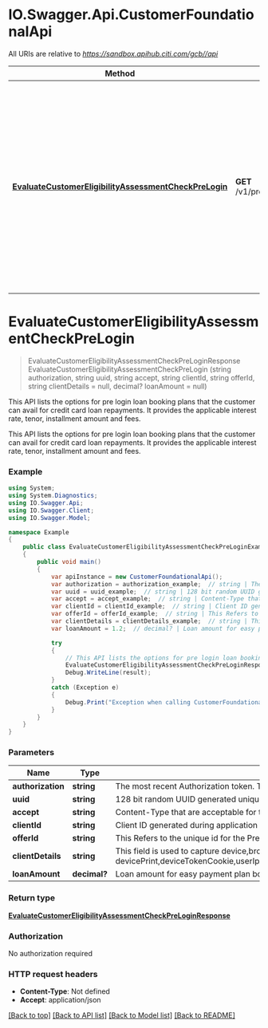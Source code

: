 # IO.Swagger.Api.CustomerFoundationalApi

All URIs are relative to *https://sandbox.apihub.citi.com/gcb//api*

Method | HTTP request | Description
------------- | ------------- | -------------
[**EvaluateCustomerEligibilityAssessmentCheckPreLogin**](CustomerFoundationalApi.md#evaluatecustomereligibilityassessmentcheckprelogin) | **GET** /v1/preLogin/customerProductServiceEligibility/check/offers/{offerId} | This API lists the options for pre login loan booking plans that the customer can avail for credit card loan repayments. It provides the applicable interest rate, tenor, installment amount and fees.

<a name="evaluatecustomereligibilityassessmentcheckprelogin"></a>
# **EvaluateCustomerEligibilityAssessmentCheckPreLogin**
> EvaluateCustomerEligibilityAssessmentCheckPreLoginResponse EvaluateCustomerEligibilityAssessmentCheckPreLogin (string authorization, string uuid, string accept, string clientId, string offerId, string clientDetails = null, decimal? loanAmount = null)

This API lists the options for pre login loan booking plans that the customer can avail for credit card loan repayments. It provides the applicable interest rate, tenor, installment amount and fees.

This API lists the options for pre login loan booking plans that the customer can avail for credit card loan repayments. It provides the applicable interest rate, tenor, installment amount and fees.

### Example
```csharp
using System;
using System.Diagnostics;
using IO.Swagger.Api;
using IO.Swagger.Client;
using IO.Swagger.Model;

namespace Example
{
    public class EvaluateCustomerEligibilityAssessmentCheckPreLoginExample
    {
        public void main()
        {
            var apiInstance = new CustomerFoundationalApi();
            var authorization = authorization_example;  // string | The most recent Authorization token. This will have the format Bearer + {space} + {accessToken}. Example: Bearer KGNsaWVudF9pZDpjbGllbnRfc2VjcmV0KQ==.
            var uuid = uuid_example;  // string | 128 bit random UUID generated uniquely for every request.
            var accept = accept_example;  // string | Content-Type that are acceptable for the response.
            var clientId = clientId_example;  // string | Client ID generated during application registration.
            var offerId = offerId_example;  // string | This Refers to the unique id for the Pre login offer.
            var clientDetails = clientDetails_example;  // string | This field is used to capture device,browser and network information. Refer the developer portal for more information.These are the fields which will be passed as part of the header devicePrint,deviceTokenCookie,userIpAddress,userAgent,hardwareId,simId,deviceModel,deviceName,deviceOsName,deviceOsVersion,multitaskingSupportFlag,languageSupport,wifiMacAddress,cellTowerId,locationAreaCode,rsaApplicationKey,wapClientId,mobileCarrierCode,mobileCountryCode,osId,geoLongitude,geoLatitude,geoHorizontalAccuracy,geoAltitude,geoAltitudeAccuracy,geoSpeed,geoTimestamp,geoStatus,basicServiceSetId,signalStrength,wifiChannel,serviceSetId (optional) 
            var loanAmount = 1.2;  // decimal? | Loan amount for easy payment plan booking. (optional) 

            try
            {
                // This API lists the options for pre login loan booking plans that the customer can avail for credit card loan repayments. It provides the applicable interest rate, tenor, installment amount and fees.
                EvaluateCustomerEligibilityAssessmentCheckPreLoginResponse result = apiInstance.EvaluateCustomerEligibilityAssessmentCheckPreLogin(authorization, uuid, accept, clientId, offerId, clientDetails, loanAmount);
                Debug.WriteLine(result);
            }
            catch (Exception e)
            {
                Debug.Print("Exception when calling CustomerFoundationalApi.EvaluateCustomerEligibilityAssessmentCheckPreLogin: " + e.Message );
            }
        }
    }
}
```

### Parameters

Name | Type | Description  | Notes
------------- | ------------- | ------------- | -------------
 **authorization** | **string**| The most recent Authorization token. This will have the format Bearer + {space} + {accessToken}. Example: Bearer KGNsaWVudF9pZDpjbGllbnRfc2VjcmV0KQ&#x3D;&#x3D;. | 
 **uuid** | **string**| 128 bit random UUID generated uniquely for every request. | 
 **accept** | **string**| Content-Type that are acceptable for the response. | 
 **clientId** | **string**| Client ID generated during application registration. | 
 **offerId** | **string**| This Refers to the unique id for the Pre login offer. | 
 **clientDetails** | **string**| This field is used to capture device,browser and network information. Refer the developer portal for more information.These are the fields which will be passed as part of the header devicePrint,deviceTokenCookie,userIpAddress,userAgent,hardwareId,simId,deviceModel,deviceName,deviceOsName,deviceOsVersion,multitaskingSupportFlag,languageSupport,wifiMacAddress,cellTowerId,locationAreaCode,rsaApplicationKey,wapClientId,mobileCarrierCode,mobileCountryCode,osId,geoLongitude,geoLatitude,geoHorizontalAccuracy,geoAltitude,geoAltitudeAccuracy,geoSpeed,geoTimestamp,geoStatus,basicServiceSetId,signalStrength,wifiChannel,serviceSetId | [optional] 
 **loanAmount** | **decimal?**| Loan amount for easy payment plan booking. | [optional] 

### Return type

[**EvaluateCustomerEligibilityAssessmentCheckPreLoginResponse**](EvaluateCustomerEligibilityAssessmentCheckPreLoginResponse.md)

### Authorization

No authorization required

### HTTP request headers

 - **Content-Type**: Not defined
 - **Accept**: application/json

[[Back to top]](#) [[Back to API list]](../README.md#documentation-for-api-endpoints) [[Back to Model list]](../README.md#documentation-for-models) [[Back to README]](../README.md)
